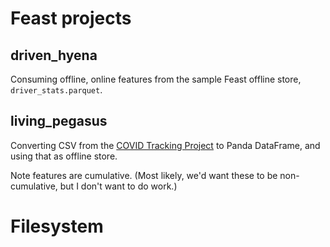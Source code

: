 # Feast projects

## driven_hyena

Consuming offline, online features from the sample Feast offline store, `driver_stats.parquet`.

## living_pegasus

Converting CSV from the [COVID Tracking Project](https://covidtracking.com/data/download) to Panda DataFrame, and using that as offline store.

Note features are cumulative. (Most likely, we'd want these to be non-cumulative, but I don't want to do work.)

# Filesystem
